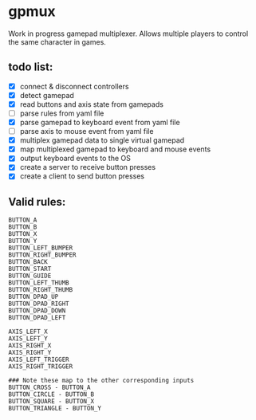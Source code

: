 # gpmux

Work in progress gamepad multiplexer. Allows multiple players to control the same character in games.

## todo list:

- [x] connect & disconnect controllers
- [x] detect gamepad
- [x] read buttons and axis state from gamepads
- [ ] parse rules from yaml file
- [x] parse gamepad to keyboard event from yaml file
- [ ] parse axis to mouse event from yaml file
- [x] multiplex gamepad data to single virtual gamepad
- [x] map multiplexed gamepad to keyboard and mouse events
- [x] output keyboard events to the OS
- [x] create a server to receive button presses
- [x] create a client to send button presses

## Valid rules:
```
BUTTON_A
BUTTON_B
BUTTON_X
BUTTON_Y
BUTTON_LEFT_BUMPER
BUTTON_RIGHT_BUMPER
BUTTON_BACK
BUTTON_START
BUTTON_GUIDE
BUTTON_LEFT_THUMB
BUTTON_RIGHT_THUMB
BUTTON_DPAD_UP
BUTTON_DPAD_RIGHT
BUTTON_DPAD_DOWN
BUTTON_DPAD_LEFT

AXIS_LEFT_X
AXIS_LEFT_Y
AXIS_RIGHT_X
AXIS_RIGHT_Y
AXIS_LEFT_TRIGGER
AXIS_RIGHT_TRIGGER

### Note these map to the other corresponding inputs
BUTTON_CROSS - BUTTON_A
BUTTON_CIRCLE - BUTTON_B
BUTTON_SQUARE - BUTTON_X
BUTTON_TRIANGLE - BUTTON_Y
```